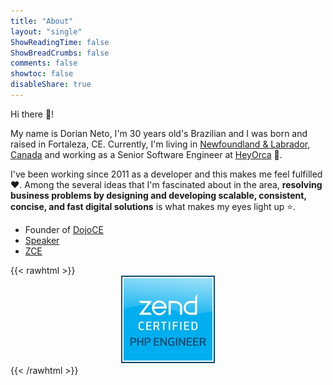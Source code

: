 ```yaml
---
title: "About"
layout: "single"
ShowReadingTime: false
ShowBreadCrumbs: false
comments: false
showtoc: false
disableShare: true
---
```


Hi there :wave:!

My name is Dorian Neto, I'm 30 years old's Brazilian and I was born and raised in Fortaleza, CE. Currently, I'm living in [Newfoundland & Labrador, Canada](https://goo.gl/maps/eGP98tZ28c6jEUu87) and working as a Senior Software Engineer at [HeyOrca](https://heyorca.com/) :whale:.

I've been working since 2011 as a developer and this makes me feel fulfilled :heart:. Among the several ideas that I'm fascinated about in the area, **resolving business problems by designing and developing scalable, consistent, concise, and fast digital solutions** is what makes my eyes light up :star:.

- Founder of [DojoCE](https://github.com/dojo-ce "DojoCE")
- [Speaker](/talks "Speaker")
- [ZCE](https://www.zend-zce.com/en/yellow-pages/ZEND030288)

{{< rawhtml >}}
<a href="https://www.zend-zce.com/en/yellow-pages/ZEND030288" target="_blank" style="text-align: center; display: block; width: 100%; box-shadow: 0 0;">
    <img src="/images/zcpe-php-engineer-logo.jpg" style="display: inline;" />
</a>
{{< /rawhtml >}}

